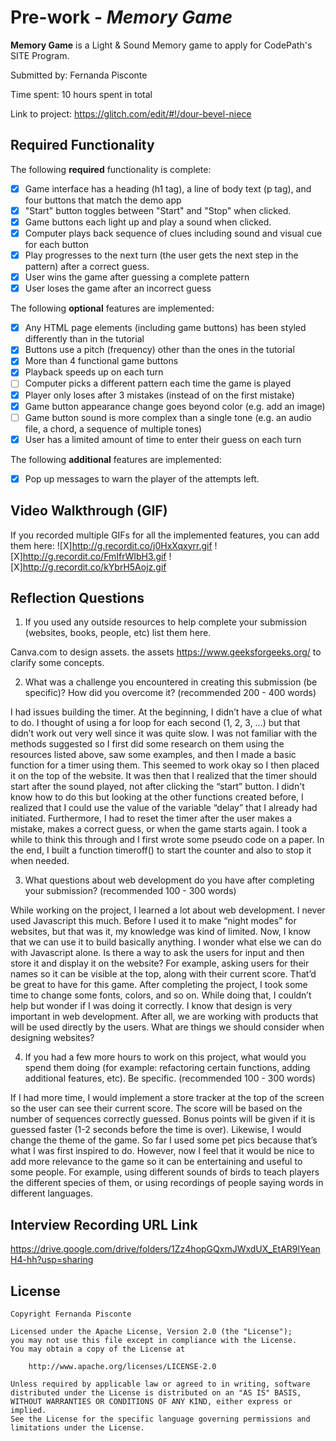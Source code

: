 # Pre-work - *Memory Game*

**Memory Game** is a Light & Sound Memory game to apply for CodePath's SITE Program. 

Submitted by: Fernanda Pisconte

Time spent: 10 hours spent in total

Link to project: https://glitch.com/edit/#!/dour-bevel-niece

## Required Functionality

The following **required** functionality is complete:

* [X] Game interface has a heading (h1 tag), a line of body text (p tag), and four buttons that match the demo app
* [X] "Start" button toggles between "Start" and "Stop" when clicked. 
* [X] Game buttons each light up and play a sound when clicked. 
* [X] Computer plays back sequence of clues including sound and visual cue for each button
* [X] Play progresses to the next turn (the user gets the next step in the pattern) after a correct guess. 
* [X] User wins the game after guessing a complete pattern
* [X] User loses the game after an incorrect guess

The following **optional** features are implemented:

* [X] Any HTML page elements (including game buttons) has been styled differently than in the tutorial
* [X] Buttons use a pitch (frequency) other than the ones in the tutorial
* [X] More than 4 functional game buttons
* [X] Playback speeds up on each turn
* [ ] Computer picks a different pattern each time the game is played
* [X] Player only loses after 3 mistakes (instead of on the first mistake)
* [X] Game button appearance change goes beyond color (e.g. add an image)
* [ ] Game button sound is more complex than a single tone (e.g. an audio file, a chord, a sequence of multiple tones)
* [X] User has a limited amount of time to enter their guess on each turn

The following **additional** features are implemented:

- [X] Pop up messages to warn the player of the attempts left.

## Video Walkthrough (GIF)

If you recorded multiple GIFs for all the implemented features, you can add them here:
![X]http://g.recordit.co/j0HxXqxyrr.gif
![X]http://g.recordit.co/FmIfrWIbH3.gif
![X]http://g.recordit.co/kYbrH5Aojz.gif


## Reflection Questions
1. If you used any outside resources to help complete your submission (websites, books, people, etc) list them here. 

Canva.com to design assets. the assets
https://www.geeksforgeeks.org/ to clarify some concepts.

2. What was a challenge you encountered in creating this submission (be specific)? How did you overcome it? (recommended 200 - 400 words) 

I had issues building the timer. At the beginning, I didn’t have a clue of what to do. I thought of using a for loop for each second (1, 2, 3, …) but that didn’t work out very well since it was quite slow. I was not familiar with the methods suggested so I first did some research on them using the resources listed above, saw some examples, and then I made a basic function for a timer using them. This seemed to work okay so I then placed it on the top of the website. It was then that I realized that the timer should start after the sound played, not after clicking the “start” button. I didn't know how to do this but looking at the other functions created before, I realized that I could use the value of the variable “delay” that I already had initiated. Furthermore, I had to reset the timer after the user makes a mistake, makes a correct guess, or when the game starts again. I took a while to think this through and I first wrote some pseudo code on a paper. In the end, I built a function timeroff() to start the counter and also to stop it when needed.

3. What questions about web development do you have after completing your submission? (recommended 100 - 300 words) 

While working on the project, I learned a lot about web development. I never used Javascript this much. Before I used it to make “night modes” for websites, but that was it, my knowledge was kind of limited. Now, I know that we can use it to build basically anything. I wonder what else we can do with Javascript alone. Is there a way to ask the users for input and then store it and display it on the website? For example, asking users for their names so it can be visible at the top, along with their current score. That’d be great to have for this game.
After completing the project, I took some time to change some fonts, colors, and so on. While doing that, I couldn’t help but wonder if I was doing it correctly. I know that design is very important in web development. After all, we are working with products that will be used directly by the users. What are things we should consider when designing websites? 

4. If you had a few more hours to work on this project, what would you spend them doing (for example: refactoring certain functions, adding additional features, etc). Be specific. (recommended 100 - 300 words) 

If I had more time, I would implement a store tracker at the top of the screen so the user can see their current score. The score will be based on the number of sequences correctly guessed. Bonus points will be given if it is guessed faster (1-2 seconds before the time is over). 
Likewise, I would change the theme of the game. So far I used some pet pics because that’s what I was first inspired to do. However, now I feel that it would be nice to add more relevance to the game so it can be entertaining and useful to some people. For example, using different sounds of birds to teach players the different species of them, or using recordings of people saying words in different languages.


## Interview Recording URL Link

https://drive.google.com/drive/folders/1Zz4hopGQxmJWxdUX_EtAR9lYeanH4-hh?usp=sharing


## License

    Copyright Fernanda Pisconte

    Licensed under the Apache License, Version 2.0 (the "License");
    you may not use this file except in compliance with the License.
    You may obtain a copy of the License at

        http://www.apache.org/licenses/LICENSE-2.0

    Unless required by applicable law or agreed to in writing, software
    distributed under the License is distributed on an "AS IS" BASIS,
    WITHOUT WARRANTIES OR CONDITIONS OF ANY KIND, either express or implied.
    See the License for the specific language governing permissions and
    limitations under the License.